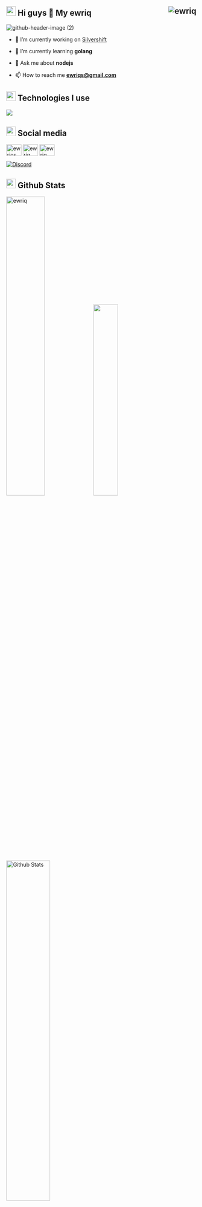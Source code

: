 

<h2 width="100%"><img width="25" src="" /> Hi guys 👋 My ewriq <img align="right" src="https://komarev.com/ghpvc/?username=ewriq&label=Profile%20views&color=0e75b6&style=flat" alt="ewriq" /> 
 </h2>
 
 ![github-header-image (2)](https://github.com/ewriq/ewriq/assets/102306313/03fa2cea-716a-47ed-9909-61efec0ce730)





- 🔭 I’m currently working on [Silvershift](https://silvershift.xyz/)

- 🌱 I’m currently learning **golang**

- 💬 Ask me about **nodejs**

- 📫 How to reach me **ewriqs@gmail.com**



<h2 width="100%"><img width="25" src="https://emojipedia-us.s3.dualstack.us-west-1.amazonaws.com/thumbs/120/apple/325/gear_2699-fe0f.png" /> Technologies I use</h2>
<img src="https://skillicons.dev/icons?i=html,css,bootstrap,js,ts,nodejs,deno,go,mysql,mongodb,vue,svelte,tailwind,cloudflare,express,github,netlify," />



<h2 align="left">  <img width="25" src="" /> Social media </h2>
<p align="left">
<a href="https://instagram.com/ewriqs" target="blank"><img align="center" src="https://raw.githubusercontent.com/rahuldkjain/github-profile-readme-generator/master/src/images/icons/Social/instagram.svg" alt="ewriqs" height="30" width="40" /></a>
<a href="https://www.youtube.com/c/ewriq" target="blank"><img align="center" src="https://raw.githubusercontent.com/rahuldkjain/github-profile-readme-generator/master/src/images/icons/Social/youtube.svg" alt="ewriq" height="30" width="40" /></a>
<a href="https://discord.gg/ewriq" target="blank"><img align="center" src="https://raw.githubusercontent.com/rahuldkjain/github-profile-readme-generator/master/src/images/icons/Social/discord.svg" alt="ewriq" height="30" width="40" /></a>
</p>

[![Discord](https://lanyard.cnrad.dev/api/1085964318853566524)](https://discord.com/users/1085964318853566524)


 
<h2 width="100%"><img width="25" src="" /> Github Stats </h2>


<p></p>

<p align="start">
 <img width="45%" src="https://github-readme-streak-stats.herokuapp.com/?user=ewriq&bg_color=0d1117](https://github-readme-streak-stats.herokuapp.com?user=ewriq&theme=dark&locale=en&type=png&background=45%2C0D1117%2C0D1117&border=0D1117" alt="ewriq" />
<img width="36%" src="https://github-readme-stats.vercel.app/api/top-langs/?username=ewriq&layout=compact&bg_color=0d1117&border_color=0d1117&text-color:79ff97&langs_count=6">
<img width="48%" alt="Github Stats" src="https://github-readme-stats.vercel.app/api?username=ewriq&show_icons=true&count_private=true&theme=react&hide_border=true&bg_color=0D1117&color=fffff" />
</p>
